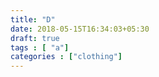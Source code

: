 ```yaml
---
title: "D"
date: 2018-05-15T16:34:03+05:30
draft: true
tags : [ "a"]
categories : ["clothing"]
---
```

